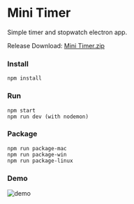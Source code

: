 # Mini Timer

Simple timer and stopwatch electron app.

Release Download: [Mini Timer.zip](https://github.com/JamesHuangUC/Mini-Timer/raw/main/Release/Mini%20Timer.zip)

### Install

```
npm install
```

### Run

```
npm start
npm run dev (with nodemon)
```

### Package

```
npm run package-mac
npm run package-win
npm run package-linux
```

### Demo

<img src="./demo.gif" alt="demo" />
